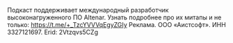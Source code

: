 ﻿---
Number: 121
Title: Passkey для Identity, Aspire для людей, MCP для NuGet
PublishDate: 2025-08-18T22:00:00Z
Authors:
  - Анатолий Кулаков
  - Игорь Лабутин
Mastering: Игорь Лабутин
Music:
  Максим Аршинов «Pensive yeti.0.1»: https://hightech.group/ru/about
Patrons:
  - Александр
  - Сергей
  - Владислав
  - Гурий Самарин
  - Александр Лапердин
  - Виктор
  - Руслан Артамонов
  - Сергей Бензенко
  - Шевченко Антон
  - Ольга Бондаренко
  - Сергей Краснов
  - Константин Ушаков
  - Постарнаков Андрей
  - Дмитрий Сорокин
  - Дмитрий Павлов
  - Александр Ерыгин
  - Егор Сычёв
  - Гольдебаев Александр
  - Лазарев Илья
  - Тимофей
  - Виталий
  - Анатолий Крыжановский
  - Александр Гаранин
  - Евгений Асташев
Home: https://radiodotnet.mave.digital/ep-122
Audio: https://api.mave.digital/storage/podcasts/dc1a2f8c-50cd-4584-a46a-723efadc6e1e/episodes/1a8afe13-61cf-4d33-9d3d-2bfc0d512d92.mp3
Video: https://www.youtube.com/watch?v=7dT17_MJ28A
Topics:

  - Subject: .NET 10 Preview 7
    Timestamp: 00:01:45
    Links:
      - https://github.com/dotnet/core/discussions/10030

  - Subject: Announcing the NuGet MCP Server Preview
    Timestamp: 00:13:40
    Links:
      - https://devblogs.microsoft.com/dotnet/nuget-mcp-server-preview/

  - Subject: Aspire 9.4 is here with a CLI and interactive dashboard features
    Timestamp: 00:24:45
    Links:
      - https://devblogs.microsoft.com/dotnet/announcing-aspire-9-4/

  - Subject: Passkey support for ASP.NET Core identity
    Timestamp: 00:32:45
    Links:
      - https://andrewlock.net/exploring-dotnet-10-preview-features-6-passkey-support-for-aspnetcore-identity/

  - Subject: Records and the `with` operator, redux
    Timestamp: 00:50:50
    Links:
      - https://codeblog.jonskeet.uk/2025/07/29/records-and-the-with-operator-redux/

  - Subject: Кратко о разном
    Timestamp: 00:58:40
    Links:
      - https://devblogs.microsoft.com/dotnet/the-new-dependabot-nuget-updater/
      - https://www.youtube.com/playlist?list=PLbxr_aGL4q3SrrmOzzdBBsdeQ0YVR3Fc7

---
Подкаст поддерживает международный разработчик высоконагруженного ПО Altenar.
Узнать подробнее про их митапы и не только: https://t.me/+_TzcYVVVqEgyZGIy
Реклама. ООО «Аистсофт». ИНН 3327121697. Erid: 2Vtzqvs5CZg
